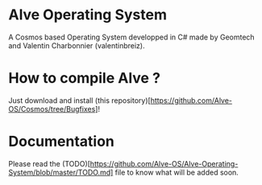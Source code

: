 # Alve Operating System
A Cosmos based Operating System developped in C# made by Geomtech and Valentin Charbonnier (valentinbreiz).

# How to compile Alve ?
Just download and install (this repository)[https://github.com/Alve-OS/Cosmos/tree/Bugfixes]!

# Documentation
Please read the (TODO)[https://github.com/Alve-OS/Alve-Operating-System/blob/master/TODO.md] file to know what will be added soon.
